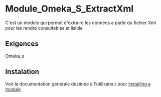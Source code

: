 # Module_Omeka_S_ExtractXml

C'est un module qui permet d'extraire les données a partir du fichier Xml pour les rendre consultables et lisible 

## Exigences

Omeka_s

## Instalation

Voir la documentation générale destinée à l'utilisateur  pour [Installing a module](http://omeka.org/s/docs/user-manual/modules/#installing-modules)

